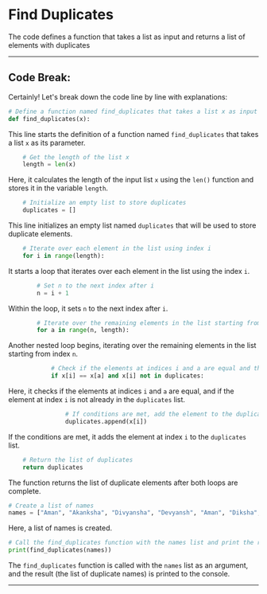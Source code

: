 # Find Duplicates

The code defines a function that takes a list as input and returns a list of elements with duplicates

-----

## Code Break:

Certainly! Let's break down the code line by line with explanations:

```python
# Define a function named find_duplicates that takes a list x as input
def find_duplicates(x):
```

This line starts the definition of a function named `find_duplicates` that takes a list `x` as its parameter.

```python
    # Get the length of the list x
    length = len(x)
```

Here, it calculates the length of the input list `x` using the `len()` function and stores it in the variable `length`.

```python
    # Initialize an empty list to store duplicates
    duplicates = []
```

This line initializes an empty list named `duplicates` that will be used to store duplicate elements.

```python
    # Iterate over each element in the list using index i
    for i in range(length):
```

It starts a loop that iterates over each element in the list using the index `i`.

```python
        # Set n to the next index after i
        n = i + 1
```

Within the loop, it sets `n` to the next index after `i`.

```python
        # Iterate over the remaining elements in the list starting from index n
        for a in range(n, length):
```

Another nested loop begins, iterating over the remaining elements in the list starting from index `n`.

```python
            # Check if the elements at indices i and a are equal and the element is not already in duplicates
            if x[i] == x[a] and x[i] not in duplicates:
```

Here, it checks if the elements at indices `i` and `a` are equal, and if the element at index `i` is not already in the `duplicates` list.

```python
                # If conditions are met, add the element to the duplicates list
                duplicates.append(x[i])
```

If the conditions are met, it adds the element at index `i` to the `duplicates` list.

```python
    # Return the list of duplicates
    return duplicates
```

The function returns the list of duplicate elements after both loops are complete.

```python
# Create a list of names
names = ["Aman", "Akanksha", "Divyansha", "Devyansh", "Aman", "Diksha", "Akanksha"]
```

Here, a list of names is created.

```python
# Call the find_duplicates function with the names list and print the result
print(find_duplicates(names))
```

The `find_duplicates` function is called with the `names` list as an argument, and the result (the list of duplicate names) is printed to the console.

-----